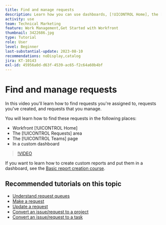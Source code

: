 ```yaml
---
title: Find and manage requests
description: Learn how you can use dashboards, [!UICONTROL Home], the [!UICONTROL Requests] area, and the [!UICONTROL Teams] page to find incoming requests made through a request queue.
activity: use
team: Technical Marketing
feature: Work Management,Get Started with Workfront
thumbnail: 3422686.jpg
type: Tutorial
role: User
level: Beginner
last-substantial-update: 2023-08-10
recommendations: noDisplay,catalog
jira: KT-10143
exl-id: 45956a0d-d63f-4539-ac65-f2c64a60b4bf
---
```

# Find and manage requests

In this video you'll learn how to find requests you're assigned to, requests you've created, and requests that you manage.

You will learn how to find these requests in the following places:

* Workfront [!UICONTROL Home]
* The [!UICONTROL Requests] area
* The [!UICONTROL Teams] page
* In a custom dashboard


>[!VIDEO](https://video.tv.adobe.com/v/3422686/?quality=12&learn=on)

If you want to learn how to create custom reports and put them in a dashboard, see the [Basic report creation course](https://experienceleague.adobe.com/docs/workfront-course-map/using/learning-programs/basic-report-creation-program.html).

## Recommended tutorials on this topic

* [Understand request queues](/help/manage-work/request-queues/understand-request-queues.md)
* [Make a request](/help/manage-work/issues-requests/make-a-request.md)
* [Update a request](/help/manage-work/issues-requests/update-a-request.md)
* [Convert an issue/request to a project](/help/manage-work/issues-requests/create-a-project-from-a-request.md)
* [Convert an issue/request to a task](/help/manage-work/issues-requests/convert-issues-to-other-work-items.md)

